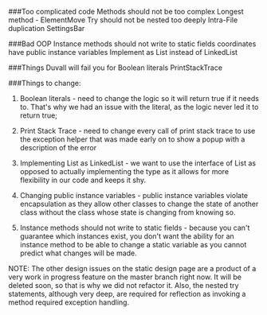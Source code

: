 ###Too complicated code
Methods should not be too complex
Longest method - ElementMove
Try should not be nested too deeply
Intra-File duplication SettingsBar

###Bad OOP
Instance methods should not write to static fields
coordinates have public instance variables
Implement as List instead of LinkedList

###Things Duvall will fail you for
Boolean literals
PrintStackTrace

###Things to change:
1. Boolean literals - need to change the logic so it will
return true if it needs to. That's why we had an issue with the literal,
as the logic never led it to return true;

2. Print Stack Trace - need to change every call of print stack trace
to use the exception helper that was made early on to show a popup 
with a description of the error

3. Implementing List as LinkedList - we want to use the interface of List as
opposed to actually implementing the type as it allows for more flexibility 
in our code and keeps it shy.

4. Changing public instance variables - public instance variables violate
encapsulation as they allow other classes to change the state of another class without
the class whose state is changing from knowing so. 

5. Instance methods should not write to static fields - because you can't
guarantee which instances exist, you don't want the ability for an instance method
to be able to change a static variable as you cannot predict what changes will be made.

NOTE: The other design issues on the static design page are a product of a very work
in progress feature on the master branch right now. It will be deleted soon, so that is
why we did not refactor it. Also, the nested try statements, although very deep, are 
required for reflection as invoking a method required exception handling.